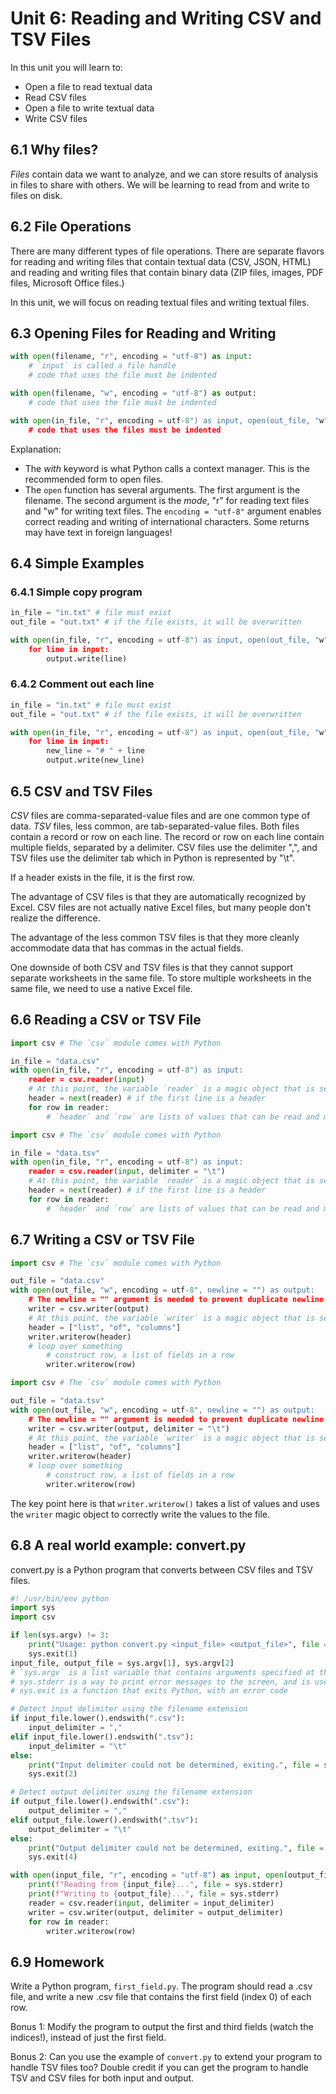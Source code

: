 # Unit 6: Reading and Writing CSV and TSV Files

In this unit you will learn to:
- Open a file to read textual data
- Read CSV files
- Open a file to write textual data
- Write CSV files

## 6.1 Why files?

*Files* contain data we want to analyze, and we can store results of analysis in files to share with others. We will be learning to read from and write to files on disk.

## 6.2 File Operations

There are many different types of file operations. There are separate flavors for reading and writing files that contain textual data (CSV, JSON, HTML) and reading and writing files that contain binary data (ZIP files, images, PDF files, Microsoft Office files.)

In this unit, we will focus on reading textual files and writing textual files.

## 6.3 Opening Files for Reading and Writing

```python
with open(filename, "r", encoding = "utf-8") as input:
    # `input` is called a file handle
    # code that uses the file must be indented
```

```python
with open(filename, "w", encoding = "utf-8") as output:
    # code that uses the file must be indented
```

```python
with open(in_file, "r", encoding = utf-8") as input, open(out_file, "w", encoding = "utf-8") as output:
    # code that uses the files must be indented
```

Explanation:
- The *with* keyword is what Python calls a context manager. This is the recommended form to open files.
- The `open` function has several arguments. The first argument is the filename. The second argument is the *mode*, "r" for reading text files and "w" for writing text files. The `encoding = "utf-8"` argument enables correct reading and writing of international characters. Some returns may have text in foreign languages!

## 6.4 Simple Examples

### 6.4.1 Simple copy program

```python
in_file = "in.txt" # file must exist
out_file = "out.txt" # if the file exists, it will be overwritten

with open(in_file, "r", encoding = utf-8") as input, open(out_file, "w", encoding = "utf-8") as output:
    for line in input:
        output.write(line)
```

### 6.4.2 Comment out each line

```python
in_file = "in.txt" # file must exist
out_file = "out.txt" # if the file exists, it will be overwritten

with open(in_file, "r", encoding = utf-8") as input, open(out_file, "w", encoding = "utf-8") as output:
    for line in input:
        new_line = "# " + line
        output.write(new_line)
```

## 6.5 CSV and TSV Files

*CSV* files are comma-separated-value files and are one common type of data. *TSV* files, less common, are tab-separated-value files. Both files contain a record or row on each line. The record or row on each line contain multiple fields, separated by a delimiter. CSV files use the delimiter ",", and TSV files use the delimiter tab which in Python is represented by "\t".

If a header exists in the file, it is the first row.

The advantage of CSV files is that they are automatically recognized by Excel. CSV files are not actually native Excel files, but many people don't realize the difference.

The advantage of the less common TSV files is that they more cleanly accommodate data that has commas in the actual fields.

One downside of both CSV and TSV files is that they cannot support separate worksheets in the same file. To store multiple worksheets in the same file, we need to use a native Excel file.

## 6.6 Reading a CSV or TSV File

```python
import csv # The `csv` module comes with Python

in_file = "data.csv"
with open(in_file, "r", encoding = utf-8") as input:
    reader = csv.reader(input)
    # At this point, the variable `reader` is a magic object that is set up to make reading rows and fields easy.
    header = next(reader) # if the first line is a header
    for row in reader:
        # `header` and `row` are lists of values that can be read and manipulated
```

```python
import csv # The `csv` module comes with Python

in_file = "data.tsv"
with open(in_file, "r", encoding = utf-8") as input:
    reader = csv.reader(input, delimiter = "\t")
    # At this point, the variable `reader` is a magic object that is set up to make reading rows and fields easy.
    header = next(reader) # if the first line is a header
    for row in reader:
        # `header` and `row` are lists of values that can be read and manipulated
```

## 6.7 Writing a CSV or TSV File

```python
import csv # The `csv` module comes with Python

out_file = "data.csv"
with open(out_file, "w", encoding = utf-8", newline = "") as output:
    # The newline = "" argument is needed to prevent duplicate newline characters
    writer = csv.writer(output)
    # At this point, the variable `writer` is a magic object that is set up to make writing rows and fields easy.
    header = ["list", "of", "columns"]
    writer.writerow(header)
    # loop over something
        # construct row, a list of fields in a row
        writer.writerow(row)
```

```python
import csv # The `csv` module comes with Python

out_file = "data.tsv"
with open(out_file, "w", encoding = utf-8", newline = "") as output:
    # The newline = "" argument is needed to prevent duplicate newline characters
    writer = csv.writer(output, delimiter = "\t")
    # At this point, the variable `writer` is a magic object that is set up to make writing rows and fields easy.
    header = ["list", "of", "columns"]
    writer.writerow(header)
    # loop over something
        # construct row, a list of fields in a row
        writer.writerow(row)
```

The key point here is that `writer.writerow()` takes a list of values and uses the `writer` magic object to correctly write the values to the file.

## 6.8 A real world example: convert.py

convert.py is a Python program that converts between CSV files and TSV files.

```python
#! /usr/bin/env python
import sys
import csv

if len(sys.argv) != 3:
    print("Usage: python convert.py <input_file> <output_file>", file = sys.stderr)
    sys.exit(1)
input_file, output_file = sys.argv[1], sys.argv[2]
# `sys.argv` is a list variable that contains arguments specified at the command line, the first argument is at index 1
# sys.stderr is a way to print error messages to the screen, and is used to distinguish between error messages and data output
# sys.exit is a function that exits Python, with an error code

# Detect input delimiter using the filename extension
if input_file.lower().endswith(".csv"):
    input_delimiter = ","
elif input_file.lower().endswith(".tsv"):
    input_delimiter = "\t"
else:
    print("Input delimiter could not be determined, exiting.", file = sys.stderr)
    sys.exit(2)

# Detect output delimiter using the filename extension
if output_file.lower().endswith(".csv"):
    output_delimiter = ","
elif output_file.lower().endswith(".tsv"):
    output_delimiter = "\t"
else:
    print("Output delimiter could not be determined, exiting.", file = sys.stderr)
    sys.exit(4)

with open(input_file, "r", encoding = "utf-8") as input, open(output_file, "w", encoding = "utf-8", newline = "") as output:
    print(f"Reading from {input_file}...", file = sys.stderr)
    print(f"Writing to {output_file}...", file = sys.stderr)
    reader = csv.reader(input, delimiter = input_delimiter)
    writer = csv.writer(output, delimiter = output_delimiter)
    for row in reader:
        writer.writerow(row)
```

## 6.9 Homework

Write a Python program, `first_field.py`. The program should read a .csv file, and write a new .csv file that contains the first field (index 0) of each row.

Bonus 1: Modify the program to output the first and third fields (watch the indices!), instead of just the first field.

Bonus 2: Can you use the example of `convert.py` to extend your program to handle TSV files too? Double credit if you can get the program to handle TSV and CSV files for both input and output.
